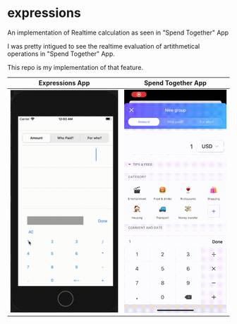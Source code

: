 
# expressions
An implementation of Realtime calculation as seen in "Spend Together" App 

I was pretty intigued to see the realtime evaluation of artithmetical operations in "Spend Together" App.


This repo is my implementation of that feature.


Expressions App           |  Spend Together App
:-------------------------:|:-------------------------:
<img src="gif/Expressions.gif" width="425"/>  |   <img src="gif/SpendTogether.gif" width="425"/> 
